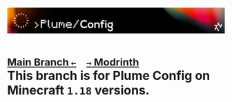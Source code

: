 ![Banner](artwork/banner.png)

# <sub>[Main Branch `←`](https://github.com/Krlite/Plume-Config)&emsp;[`→` Modrinth](https://modrinth.com/mod/plumeconfig)</sub><br />This branch is for Plume Config on Minecraft `1.18` versions.
